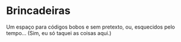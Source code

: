# Brincadeiras
Um espaço para códigos bobos e sem pretexto, ou, esquecidos pelo tempo...
(Sim, eu só taquei as coisas aqui.)
